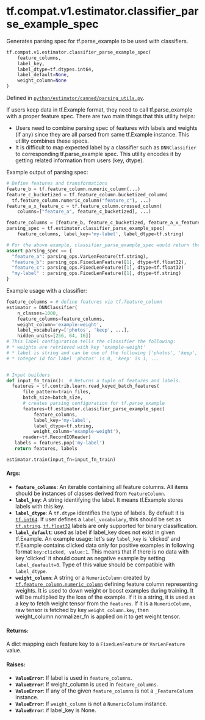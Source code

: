 <div itemscope itemtype="http://developers.google.com/ReferenceObject">
<meta itemprop="name" content="tf.compat.v1.estimator.classifier_parse_example_spec" />
<meta itemprop="path" content="Stable" />
</div>

# tf.compat.v1.estimator.classifier_parse_example_spec

Generates parsing spec for tf.parse_example to be used with classifiers.

``` python
tf.compat.v1.estimator.classifier_parse_example_spec(
    feature_columns,
    label_key,
    label_dtype=tf.dtypes.int64,
    label_default=None,
    weight_column=None
)
```



Defined in [`python/estimator/canned/parsing_utils.py`](https://github.com/tensorflow/estimator/tree/master/tensorflow_estimator/python/estimator/canned/parsing_utils.py).

<!-- Placeholder for "Used in" -->

If users keep data in tf.Example format, they need to call tf.parse_example
with a proper feature spec. There are two main things that this utility helps:

* Users need to combine parsing spec of features with labels and weights
  (if any) since they are all parsed from same tf.Example instance. This
  utility combines these specs.
* It is difficult to map expected label by a classifier such as
  `DNNClassifier` to corresponding tf.parse_example spec. This utility encodes
  it by getting related information from users (key, dtype).

Example output of parsing spec:

```python
# Define features and transformations
feature_b = tf.feature_column.numeric_column(...)
feature_c_bucketized = tf.feature_column.bucketized_column(
  tf.feature_column.numeric_column("feature_c"), ...)
feature_a_x_feature_c = tf.feature_column.crossed_column(
    columns=["feature_a", feature_c_bucketized], ...)

feature_columns = [feature_b, feature_c_bucketized, feature_a_x_feature_c]
parsing_spec = tf.estimator.classifier_parse_example_spec(
    feature_columns, label_key='my-label', label_dtype=tf.string)

# For the above example, classifier_parse_example_spec would return the dict:
assert parsing_spec == {
  "feature_a": parsing_ops.VarLenFeature(tf.string),
  "feature_b": parsing_ops.FixedLenFeature([1], dtype=tf.float32),
  "feature_c": parsing_ops.FixedLenFeature([1], dtype=tf.float32)
  "my-label" : parsing_ops.FixedLenFeature([1], dtype=tf.string)
}
```

Example usage with a classifier:

```python
feature_columns = # define features via tf.feature_column
estimator = DNNClassifier(
    n_classes=1000,
    feature_columns=feature_columns,
    weight_column='example-weight',
    label_vocabulary=['photos', 'keep', ...],
    hidden_units=[256, 64, 16])
# This label configuration tells the classifier the following:
# * weights are retrieved with key 'example-weight'
# * label is string and can be one of the following ['photos', 'keep', ...]
# * integer id for label 'photos' is 0, 'keep' is 1, ...


# Input builders
def input_fn_train():  # Returns a tuple of features and labels.
  features = tf.contrib.learn.read_keyed_batch_features(
      file_pattern=train_files,
      batch_size=batch_size,
      # creates parsing configuration for tf.parse_example
      features=tf.estimator.classifier_parse_example_spec(
          feature_columns,
          label_key='my-label',
          label_dtype=tf.string,
          weight_column='example-weight'),
      reader=tf.RecordIOReader)
   labels = features.pop('my-label')
   return features, labels

estimator.train(input_fn=input_fn_train)
```

#### Args:


* <b>`feature_columns`</b>: An iterable containing all feature columns. All items
  should be instances of classes derived from `FeatureColumn`.
* <b>`label_key`</b>: A string identifying the label. It means tf.Example stores labels
  with this key.
* <b>`label_dtype`</b>: A `tf.dtype` identifies the type of labels. By default it is
  <a href="../../../../tf.md#int64"><code>tf.int64</code></a>. If user defines a `label_vocabulary`, this should be set as
  <a href="../../../../tf.md#string"><code>tf.string</code></a>. <a href="../../../../tf.md#float32"><code>tf.float32</code></a> labels are only supported for binary
  classification.
* <b>`label_default`</b>: used as label if label_key does not exist in given
  tf.Example. An example usage: let's say `label_key` is 'clicked' and
  tf.Example contains clicked data only for positive examples in following
  format `key:clicked, value:1`. This means that if there is no data with
  key 'clicked' it should count as negative example by setting
  `label_deafault=0`. Type of this value should be compatible with
  `label_dtype`.
* <b>`weight_column`</b>: A string or a `NumericColumn` created by
  <a href="../../../../tf/feature_column/numeric_column.md"><code>tf.feature_column.numeric_column</code></a> defining feature column representing
  weights. It is used to down weight or boost examples during training. It
  will be multiplied by the loss of the example. If it is a string, it is
  used as a key to fetch weight tensor from the `features`. If it is a
  `NumericColumn`, raw tensor is fetched by key `weight_column.key`,
  then weight_column.normalizer_fn is applied on it to get weight tensor.


#### Returns:

A dict mapping each feature key to a `FixedLenFeature` or `VarLenFeature`
value.



#### Raises:


* <b>`ValueError`</b>: If label is used in `feature_columns`.
* <b>`ValueError`</b>: If weight_column is used in `feature_columns`.
* <b>`ValueError`</b>: If any of the given `feature_columns` is not a `_FeatureColumn`
  instance.
* <b>`ValueError`</b>: If `weight_column` is not a `NumericColumn` instance.
* <b>`ValueError`</b>: if label_key is None.